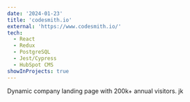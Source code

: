```yaml
---
date: '2024-01-23'
title: 'codesmith.io'
external: 'https://www.codesmith.io/'
tech:
  - React
  - Redux
  - PostgreSQL
  - Jest/Cypress
  - HubSpot CMS
showInProjects: true
---
```


Dynamic company landing page with 200k+ annual visitors.
jk
